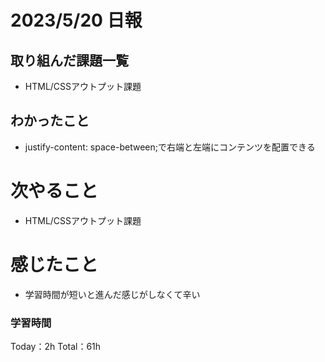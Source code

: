 # 2023/5/20 日報

## 取り組んだ課題一覧
- HTML/CSSアウトプット課題

## わかったこと
- justify-content: space-between;で右端と左端にコンテンツを配置できる

# 次やること
- HTML/CSSアウトプット課題

# 感じたこと
- 学習時間が短いと進んだ感じがしなくて辛い

### 学習時間
Today：2h Total：61h
